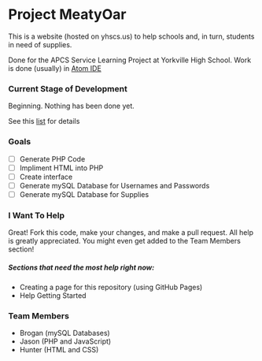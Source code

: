 # Project MeatyOar
This is a website (hosted on yhscs.us) to help schools and, in turn, students in need of supplies.

Done for the APCS Service Learning Project at Yorkville High School. Work is done (usually) in [Atom IDE](https://atom.io/)

### Current Stage of Development
Beginning. Nothing has been done yet.

See this [list](/PROGRESS.md) for details

### Goals
- [ ] Generate PHP Code
- [ ] Impliment HTML into PHP
- [ ] Create interface
- [ ] Generate mySQL Database for Usernames and Passwords
- [ ] Generate mySQL Database for Supplies

### I Want To Help
Great! Fork this code, make your changes, and make a pull request. All help is greatly appreciated. You might even get added to the Team Members section!
##### Sections that need the most help right now:
- Creating a page for this repository (using GitHub Pages)
- Help Getting Started

### Team Members
- Brogan (mySQL Databases)
- Jason (PHP and JavaScript)
- Hunter (HTML and CSS)
